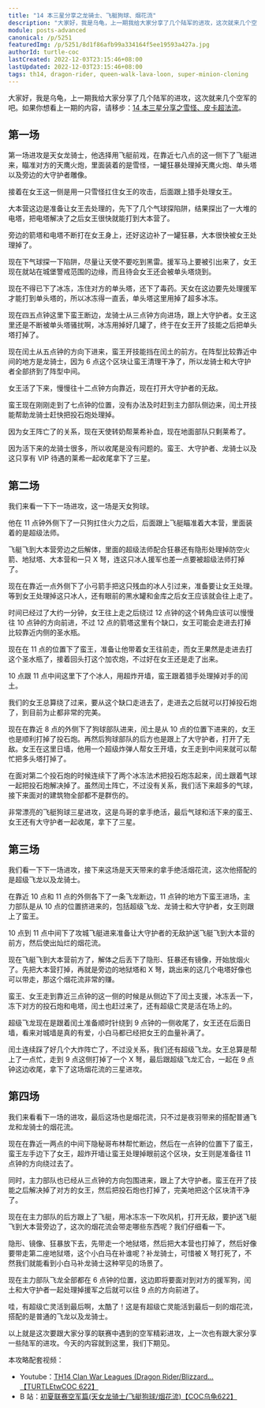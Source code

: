 ```yaml
---
title: "14 本三星分享之龙骑士、飞艇狗球、烟花流"
description: "大家好，我是乌龟，上一期我给大家分享了几个陆军的进攻，这次就来几个空军的吧。第一场进攻是天女龙骑士，他选择用飞艇前戏，在靠近七八点的这一侧下了飞艇进来，瞄准对方的天鹰火炮，里面装着的是雪怪，一罐狂暴处理掉天鹰火炮、单头塔以及旁边的大守护者雕像。"
module: posts-advanced
canonical: /p/5251
featuredImg: /p/5251/8d1f86afb99a334164f5ee19593a427a.jpg
authorId: turtle-coc
lastCreated: 2022-12-03T23:15:46+08:00
lastUpdated: 2022-12-03T23:15:46+08:00
tags: th14, dragon-rider, queen-walk-lava-loon, super-minion-cloning
---
```


大家好，我是乌龟，上一期我给大家分享了几个陆军的进攻，这次就来几个空军的吧。如果你想看上一期的内容，请移步：[14 本三星分享之雪怪、皮卡超法流](/p/5206)。

## 第一场

<Pic src="/p/5251/8d1f86afb99a334164f5ee19593a427a.jpg" width="2044" height="1440" alt="今天分享的第一场进攻打的阵型" :lazyLoading="false" />

第一场进攻是天女龙骑士，他选择用飞艇前戏，在靠近七八点的这一侧下了飞艇进来，瞄准对方的天鹰火炮，里面装着的是雪怪，一罐狂暴处理掉天鹰火炮、单头塔以及旁边的大守护者雕像。

<Pic src="/p/5251/224541cda517580cf451284cb4e9554a.jpg" width="1151" height="870" alt="" :lazyLoading="false" />

接着在女王这一侧是用一只雪怪扛住女王的攻击，后面跟上猎手处理女王。

<Pic src="/p/5251/6f19a1bf51777902e289b36f70be5f37.jpg" width="661" height="539" alt="" />

大本营这边是准备让女王去处理的，先下了几个气球探陷阱，结果探出了一大堆的电塔，把电塔解决了之后女王很快就能打到大本营了。

<Pic src="/p/5251/ceb326eb609a3cb95162b3d904344ab7.jpg" width="771" height="538" alt="" />

旁边的箭塔和电塔不断打在女王身上，还好这边补了一罐狂暴，大本很快被女王处理掉了。

<Pic src="/p/5251/389f6e55834c51f791c212bac0eeefd1.jpg" width="799" height="505" alt="" />

现在下气球探一下陷阱，尽量让天使不要吃到黑雷。援军马上要被引出来了，女王现在就站在城堡警戒范围的边缘，而且待会女王还会被单头塔烧到。

<Pic src="/p/5251/d20c4024619fdd5322da328acf83932d.jpg" width="1102" height="686" alt="" />

现在不得已下了冰冻，冻住对方的单头塔，还下了毒药。天女在这边要先处理援军才能打到单头塔的，所以冰冻得一直丢，单头塔这里用掉了超多冰冻。

<Pic src="/p/5251/e649aa0159c9ef87040996cd489ecb9c.jpg" width="887" height="637" alt="" />

现在四五点钟这里下蛮王断边，龙骑士从三点钟方向进场，跟上大守护者。女王这里还是不断被单头塔骚扰啊，冰冻用掉好几罐了，终于在女王开了技能之后把单头塔打掉了。

<Pic src="/p/5251/e65a7db5f2752be5069df19f0a1848c3.jpg" width="1064" height="741" alt="" />

现在闰土从五点钟的方向下进来，蛮王开技能挡在闰土的前方。在阵型比较靠近中间的地方是龙骑士，因为 6 点这个区块让蛮王清理干净了，所以龙骑士和大守护者全部挤到了阵型中间。

<Pic src="/p/5251/1a370c6fe0b1bb22672d898944be7e9c.jpg" width="1179" height="876" alt="" />

女王活了下来，慢慢往十二点钟方向靠近，现在打开大守护者的无敌。

<Pic src="/p/5251/64a0768b97300d56338ede74686b6abb.jpg" width="1694" height="1222" alt="" />

蛮王现在刚刚走到了七点钟的位置，没有办法及时赶到主力部队侧边来，闰土开技能帮助龙骑士赶快把投石炮处理掉。

<Pic src="/p/5251/30c1905c55e9dc3050eff6e08b3a8741.jpg" width="1458" height="1074" alt="" />

因为女王阵亡了的关系，现在天使转奶帮莱希补血，现在地面部队只剩莱希了。

<Pic src="/p/5251/64bcaa2612d7c3e5e583fca3905ffc49.jpg" width="2048" height="1440" alt="" />

因为活下来的龙骑士很多，所以收尾是没有问题的。蛮王、大守护者、龙骑士以及这只享有 VIP 待遇的莱希一起收尾拿下了三星。

<Pic src="/p/5251/ce6d2b3e887ae7c7d81822653fa295b1.jpg" width="1181" height="786" alt="" />

## 第二场

我们来看一下下一场进攻，这一场是天女狗球。

<Pic src="/p/5251/b82473b33e702fea91ea4d279e457cdc.jpg" width="2047" height="1440" alt="" />

他在 11 点钟外侧下了一只狗扛住火力之后，后面跟上飞艇瞄准着大本营，里面装着的是超级法师。

<Pic src="/p/5251/d280a7300b28c384cc41388e2d8f910c.jpg" width="1147" height="847" alt="" />

飞艇飞到大本营旁边之后解体，里面的超级法师配合狂暴还有隐形处理掉防空火箭、地狱塔、大本营和一只 X 弩，连这只冰人援军也差一点要被超级法师打掉了。

<Pic src="/p/5251/5e979ac2b1b4cd6e04b6b013a4cd5594.jpg" width="1094" height="800" alt="" />

现在在靠近一点外侧下了小弓箭手把这只残血的冰人引过来，准备要让女王处理。等到女王处理掉这只冰人，还有眼前的黑水罐和金库之后女王应该就会往上走了。

<Pic src="/p/5251/91e64e9191c4d6e4f450306985d9959f.jpg" width="1212" height="854" alt="" />

时间已经过了大约一分钟，女王往上走之后绕过 12 点钟的这个转角应该可以慢慢往 10 点钟的方向前进，不过 12 点的箭塔这里有个缺口，女王可能会走进去打掉比较靠近内侧的圣水瓶。

现在在 11 点的位置下了蛮王，准备让他带着女王往前走，而女王果然是走进去打这个圣水瓶了，接着回头打这个加农炮，不过好在女王还是走了出来。

<Pic src="/p/5251/4af5fcef428ed78f9a39ff2c10b9bf9e.jpg" width="1119" height="823" alt="" />

10 点跟 11 点中间这里下了个冰人，用超炸开墙，蛮王跟着猎手处理掉对手的闰土。

<Pic src="/p/5251/3ce74353add0228e5cd066460a0abe65.jpg" width="1061" height="732" alt="" />

我们的女王总算绕了过来，要从这个缺口走进去了，走进去之后就可以打掉投石炮了，到目前为止都非常的完美。

<Pic src="/p/5251/b1f58dc3fa52664d4a0bb8af6aff9434.jpg" width="962" height="853" alt="" />

现在在靠近 8 点的外侧下了狗球部队进来，闰土是从 10 点的位置下进来的，女王也是顺利打掉了投石炮。再然后狗球部队的后方也是跟上了大守护者，打开了无敌。女王在这里日墙，他用一个超级炸弹人帮女王开墙，女王走到中间来就可以帮忙把多头塔打掉了。

<Pic src="/p/5251/0efb3ba02de34cfb1649a9b217708de0.jpg" width="2042" height="1213" alt="" />

在面对第二个投石炮的时候连续下了两个冰冻法术把投石炮冻起来，闰土跟着气球一起把投石炮解决掉了。虽然闰土阵亡，不过没有关系，我们活下来超多的气球，接下来面对的建筑物全部都不是群伤的。

<Pic src="/p/5251/3d9806ff42a23d624bf0504020c1c13a.jpg" width="1354" height="969" alt="" />

非常漂亮的飞艇狗球三星进攻，这是鸟哥的拿手绝活，最后气球和活下来的蛮王、女王还有大守护者一起收尾，拿下了三星。

<Pic src="/p/5251/fa678b5bf7e5ace003a2bc70c54d816b.jpg" width="1274" height="894" alt="" />

## 第三场

我们看一下下一场进攻，接下来这场是天天带来的拿手绝活烟花流，这次他搭配的是超级飞龙以及龙骑士。

<Pic src="/p/5251/d13024d129e46d5e8b414da187c976de.jpg" width="2046" height="1440" alt="" />

在靠近 10 点和 11 点的外侧各下了一条飞龙断边，11 点钟的地方下蛮王进场，主力部队是从 10 点的位置挤进来的，包括超级飞龙、龙骑士和大守护者，女王则跟上了蛮王。

<Pic src="/p/5251/edfba45c41c5e4904af215be8cf35d50.jpg" width="1166" height="1028" alt="" />

10 点到 11 点中间下了攻城飞艇进来准备让大守护者的无敌护送飞艇飞到大本营的前方，然后使出灿烂的烟花流。

<Pic src="/p/5251/3a8daeee37e3770869999094640bc4be.jpg" width="1265" height="872" alt="" />

现在飞艇飞到大本营前方了，解体之后丢下了隐形、狂暴还有镜像，开始放烟火了。先把大本营打掉，再就是旁边的地狱塔和 X 弩，跳出来的这几个电塔好像也可以带走，那这个烟花流非常的赚。

<Pic src="/p/5251/b56e40d89994001c4e43f2224a74e1eb.jpg" width="1439" height="1009" alt="" />

蛮王、女王走到靠近三点钟的这一侧的时候是从侧边下了闰土支援，冰冻丢一下，冻下对方的投石炮和电塔，闰土也赶过来了，还有超级亡灵是活在场上的。

<Pic src="/p/5251/8acdd50bb44e05a592bb6090ab8f236d.jpg" width="875" height="745" alt="" />

超级飞龙现在是跟着闰土准备顺时针绕到 9 点钟的一侧收尾了，女王还在后面日墙，看来对城墙是真的有爱，小白马都已经把女王的血量补满了。

<Pic src="/p/5251/4d80b3898a846a86eb392df0aa9329d2.jpg" width="1027" height="857" alt="" />

闰土连续踩了好几个大炸阵亡了，不过没关系，我们还有超级飞龙。女王总算是帮上了一点忙，走到 9 点这侧打掉了一个 X 弩，最后跟超级飞龙汇合，一起在 9 点钟这边收尾，拿下了这场烟花流的三星进攻。

<Pic src="/p/5251/f69abbe842ee212f59a861c6c532f157.jpg" width="1523" height="1143" alt="" />

## 第四场

我们来看看下一场的进攻，最后这场也是烟花流，只不过是夜羽带来的搭配普通飞龙和龙骑士的烟花流。

<Pic src="/p/5251/77f1400b74978c7c4fc9909f22939d29.jpg" width="2047" height="1440" alt="" />

现在在靠近一两点的中间下隐秘哥布林帮忙断边，然后在一点钟的位置下了蛮王，蛮王左手边下了女王，超炸开墙让蛮王处理掉眼前这个区块，女王则是准备往 11 点钟的方向绕过去了。

<Pic src="/p/5251/681df1bab13ce7cd45959ccffc89343e.jpg" width="947" height="709" alt="" />

同时，主力部队也已经从三点钟的方向包围进来，跟上了大守护者。蛮王在开了技能之后解决掉了对方的女王，然后把投石炮也打掉了，完美地把这个区块清干净了。

<Pic src="/p/5251/f598c439e5c52b21e77bac575b2a8525.jpg" width="1201" height="963" alt="" />

现在在主力部队的后方跟上了飞艇，用冰冻冻一下吹风机，打开无敌，要护送飞艇飞到大本营旁边了，这次的烟花流会带走哪些东西呢？我们仔细看一下。

<Pic src="/p/5251/966f797093c816d431cb950e4a51d898.jpg" width="1487" height="1072" alt="" />

隐形、镜像、狂暴放下去，先带走一个地狱塔，然后把大本营也打掉了，然后好像要带走第二座地狱塔，这个小白马在补谁呢？补龙骑士，可惜被 X 弩打死了，不然我们就能看到小白马补龙骑士这种罕见的场景了。

<Pic src="/p/5251/5729513be1296e082325b40172b96184.jpg" width="1228" height="991" alt="" />

现在主力部队飞龙全部都在 6 点钟的位置，这边即将要面对到对方的援军狗，闰土和大守护者一起处理掉援军之后就可以往 9 点的方向前进了。

<Pic src="/p/5251/d1eb944cdd14bbff736691fb7026c32f.jpg" width="1341" height="1125" alt="" />

哇，有超级亡灵活到最后啊，太酷了！这是有超级亡灵能活到最后一刻的烟花流，搭配的是普通的飞龙以及龙骑士。

以上就是这次要跟大家分享的联赛中遇到的空军精彩进攻，上一次也有跟大家分享一些陆军的进攻。今天的内容就到这里，我们下期见。

<PostCopyright>

本攻略配套视频：
- Youtube：[TH14 Clan War Leagues (Dragon Rider/Blizzard…【TURTLEtwCOC 622】](https://youtu.be/oxGCv0ljTpk)
- B 站：[初夏联赛空军篇(天女龙骑士/飞艇狗球/烟花流)【COC乌龟622】](https://www.bilibili.com/video/BV1X3411g7BL/)


</PostCopyright>